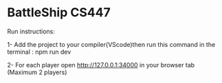 # BattleShip CS447

Run instructions:

1- Add the project to your compiler(VScode)then run this command in the terminal : npm run dev


2- For each player open http://127.0.0.1:34000 in your browser tab (Maximum 2 players)
